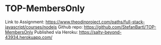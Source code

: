 # TOP-MembersOnly

Link to Assignment:
https://www.theodinproject.com/paths/full-stack-javascript/courses/nodejs 
Github repo:
https://github.com/StefanBartl/TOP-MembersOnly
Published via Heroku:
https://salty-beyond-43934.herokuapp.com/